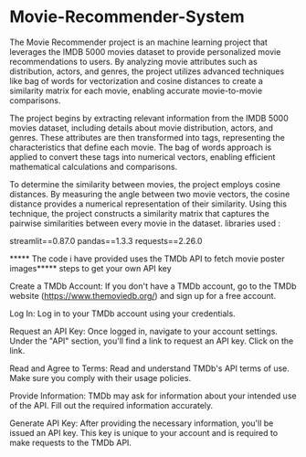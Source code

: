 # Movie-Recommender-System
The Movie Recommender project is an machine learning project that leverages the IMDB 5000 movies dataset to provide personalized movie recommendations to users.
By analyzing movie attributes such as distribution, actors, and genres, the project utilizes advanced techniques like bag of words for vectorization and cosine distances to create a similarity matrix for each movie, enabling accurate movie-to-movie comparisons.

The project begins by extracting relevant information from the IMDB 5000 movies dataset, including details about movie distribution, actors, and genres. These attributes are then transformed into tags, representing the characteristics that define each movie. The bag of words approach is applied to convert these tags into numerical vectors, enabling efficient mathematical calculations and comparisons.

To determine the similarity between movies, the project employs cosine distances. By measuring the angle between two movie vectors, the cosine distance provides a numerical representation of their similarity. Using this technique, the project constructs a similarity matrix that captures the pairwise similarities between every movie in the dataset.
libraries used :

streamlit==0.87.0
pandas==1.3.3
requests==2.26.0

***** The code i have provided uses the TMDb API to fetch movie poster images*****
steps to get your own API key

Create a TMDb Account:
If you don't have a TMDb account, go to the TMDb website (https://www.themoviedb.org/) and sign up for a free account.

Log In:
Log in to your TMDb account using your credentials.

Request an API Key:
Once logged in, navigate to your account settings. Under the "API" section, you'll find a link to request an API key. Click on the link.

Read and Agree to Terms:
Read and understand TMDb's API terms of use. Make sure you comply with their usage policies.

Provide Information:
TMDb may ask for information about your intended use of the API. Fill out the required information accurately.

Generate API Key:
After providing the necessary information, you'll be issued an API key. This key is unique to your account and is required to make requests to the TMDb API.
